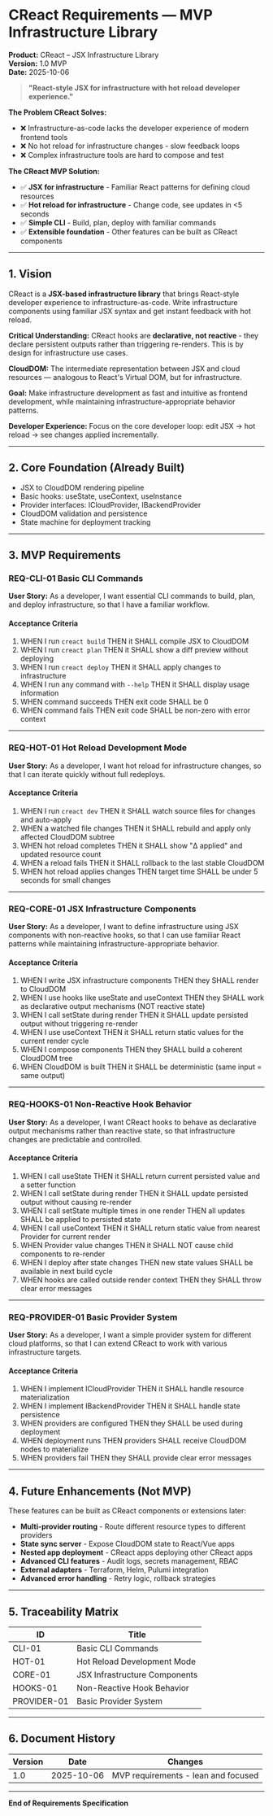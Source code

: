 # CReact Requirements — MVP Infrastructure Library

**Product:** CReact – JSX Infrastructure Library  
**Version:** 1.0 MVP  
**Date:** 2025-10-06

> **"React-style JSX for infrastructure with hot reload developer experience."**

**The Problem CReact Solves:**

- ❌ Infrastructure-as-code lacks the developer experience of modern frontend tools
- ❌ No hot reload for infrastructure changes - slow feedback loops
- ❌ Complex infrastructure tools are hard to compose and test

**The CReact MVP Solution:**

- ✅ **JSX for infrastructure** - Familiar React patterns for defining cloud resources
- ✅ **Hot reload for infrastructure** - Change code, see updates in <5 seconds  
- ✅ **Simple CLI** - Build, plan, deploy with familiar commands
- ✅ **Extensible foundation** - Other features can be built as CReact components

---

## 1. Vision

CReact is a **JSX-based infrastructure library** that brings React-style developer experience to infrastructure-as-code. Write infrastructure components using familiar JSX syntax and get instant feedback with hot reload.

**Critical Understanding:** CReact hooks are **declarative, not reactive** - they declare persistent outputs rather than triggering re-renders. This is by design for infrastructure use cases.

**CloudDOM:** The intermediate representation between JSX and cloud resources — analogous to React's Virtual DOM, but for infrastructure.

**Goal:** Make infrastructure development as fast and intuitive as frontend development, while maintaining infrastructure-appropriate behavior patterns.

**Developer Experience:** Focus on the core developer loop: edit JSX → hot reload → see changes applied incrementally.

---

## 2. Core Foundation (Already Built)

- JSX to CloudDOM rendering pipeline
- Basic hooks: useState, useContext, useInstance
- Provider interfaces: ICloudProvider, IBackendProvider  
- CloudDOM validation and persistence
- State machine for deployment tracking

---

## 3. MVP Requirements

### REQ-CLI-01 Basic CLI Commands

**User Story:** As a developer, I want essential CLI commands to build, plan, and deploy infrastructure, so that I have a familiar workflow.

#### Acceptance Criteria

1. WHEN I run `creact build` THEN it SHALL compile JSX to CloudDOM
2. WHEN I run `creact plan` THEN it SHALL show a diff preview without deploying
3. WHEN I run `creact deploy` THEN it SHALL apply changes to infrastructure
4. WHEN I run any command with `--help` THEN it SHALL display usage information
5. WHEN command succeeds THEN exit code SHALL be 0
6. WHEN command fails THEN exit code SHALL be non-zero with error context

---

### REQ-HOT-01 Hot Reload Development Mode

**User Story:** As a developer, I want hot reload for infrastructure changes, so that I can iterate quickly without full redeploys.

#### Acceptance Criteria

1. WHEN I run `creact dev` THEN it SHALL watch source files for changes and auto-apply
2. WHEN a watched file changes THEN it SHALL rebuild and apply only affected CloudDOM subtree
3. WHEN hot reload completes THEN it SHALL show "Δ applied" and updated resource count
4. WHEN a reload fails THEN it SHALL rollback to the last stable CloudDOM
5. WHEN hot reload applies changes THEN target time SHALL be under 5 seconds for small changes

---

### REQ-CORE-01 JSX Infrastructure Components

**User Story:** As a developer, I want to define infrastructure using JSX components with non-reactive hooks, so that I can use familiar React patterns while maintaining infrastructure-appropriate behavior.

#### Acceptance Criteria

1. WHEN I write JSX infrastructure components THEN they SHALL render to CloudDOM
2. WHEN I use hooks like useState and useContext THEN they SHALL work as declarative output mechanisms (NOT reactive state)
3. WHEN I call setState during render THEN it SHALL update persisted output without triggering re-render
4. WHEN I use useContext THEN it SHALL return static values for the current render cycle
5. WHEN I compose components THEN they SHALL build a coherent CloudDOM tree
6. WHEN CloudDOM is built THEN it SHALL be deterministic (same input = same output)

---

### REQ-HOOKS-01 Non-Reactive Hook Behavior

**User Story:** As a developer, I want CReact hooks to behave as declarative output mechanisms rather than reactive state, so that infrastructure changes are predictable and controlled.

#### Acceptance Criteria

1. WHEN I call useState THEN it SHALL return current persisted value and a setter function
2. WHEN I call setState during render THEN it SHALL update persisted output without causing re-render
3. WHEN I call setState multiple times in one render THEN all updates SHALL be applied to persisted state
4. WHEN I call useContext THEN it SHALL return static value from nearest Provider for current render
5. WHEN Provider value changes THEN it SHALL NOT cause child components to re-render
6. WHEN I deploy after state changes THEN new state values SHALL be available in next build cycle
7. WHEN hooks are called outside render context THEN they SHALL throw clear error messages

---

### REQ-PROVIDER-01 Basic Provider System

**User Story:** As a developer, I want a simple provider system for different cloud platforms, so that I can extend CReact to work with various infrastructure targets.

#### Acceptance Criteria

1. WHEN I implement ICloudProvider THEN it SHALL handle resource materialization
2. WHEN I implement IBackendProvider THEN it SHALL handle state persistence
3. WHEN providers are configured THEN they SHALL be used during deployment
4. WHEN deployment runs THEN providers SHALL receive CloudDOM nodes to materialize
5. WHEN providers fail THEN they SHALL provide clear error messages

---

## 4. Future Enhancements (Not MVP)

These features can be built as CReact components or extensions later:

- **Multi-provider routing** - Route different resource types to different providers
- **State sync server** - Expose CloudDOM state to React/Vue apps  
- **Nested app deployment** - CReact apps deploying other CReact apps
- **Advanced CLI features** - Audit logs, secrets management, RBAC
- **External adapters** - Terraform, Helm, Pulumi integration
- **Advanced error handling** - Retry logic, rollback strategies

---

## 5. Traceability Matrix

| ID      | Title                           | 
| ------- | ------------------------------- |
| CLI-01  | Basic CLI Commands              |
| HOT-01  | Hot Reload Development Mode     |
| CORE-01 | JSX Infrastructure Components   |
| HOOKS-01 | Non-Reactive Hook Behavior     |
| PROVIDER-01 | Basic Provider System       |

---

## 6. Document History

| Version | Date       | Changes                                    |
| ------- | ---------- | ------------------------------------------ |
| 1.0     | 2025-10-06 | MVP requirements - lean and focused        |

---

**End of Requirements Specification**

